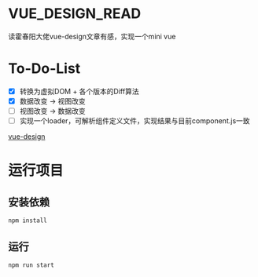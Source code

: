 # VUE_DESIGN_READ

读霍春阳大佬vue-design文章有感，实现一个mini vue

# To-Do-List
- [x] 转换为虚拟DOM + 各个版本的Diff算法
- [x] 数据改变 -> 视图改变
- [ ] 视图改变 -> 数据改变
- [ ] 实现一个loader，可解析组件定义文件，实现结果与目前component.js一致

[vue-design](http://hcysun.me/vue-design/zh/)

# 运行项目
## 安装依赖
```
npm install
```
## 运行
```
npm run start
```